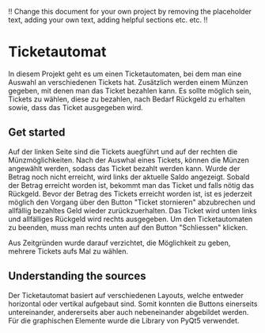 !! Change this document for your own project by removing the placeholder text, adding your own text, adding helpful sections etc. etc. !!

# Ticketautomat

In diesem Projekt geht es um einen Ticketautomaten, bei dem man eine Auswahl an verschiedenen Tickets hat. 
Zusätzlich werden einem Münzen gegeben, mit denen man das Ticket bezahlen kann. 
Es sollte möglich sein, Tickets zu wählen, diese zu bezahlen, nach Bedarf Rückgeld
zu erhalten sowie, dass das Ticket ausgegeben wird.

## Get started
Auf der linken Seite sind die Tickets auegführt und auf der rechten die Münzmöglichkeiten. Nach der Auswhal
eines Tickets, können die Münzen angewählt werden, sodass das Ticket bezahlt werden kann. Wurde der 
Betrag noch nicht erreicht, wird links der aktuelle Saldo angezeigt. Sobald der Betrag erreicht worden
ist, bekommt man das Ticket und falls nötig das Rückgeld. Bevor der Betrag des Tickets erreicht worden
ist, ist es jederzeit möglich den Vorgang über den Button "Ticket stornieren" abzubrechen und allfällig 
bezahltes Geld wieder zurückzuerhalten. Das Ticket wird unten links und allfälliges Rückgeld wird rechts ausgegeben. 
Um den Ticketautomaten zu beenden, muss man rechts unten auf den Button "Schliessen" klicken. 

Aus Zeitgründen wurde darauf verzichtet, die Möglichkeit zu geben, mehrere Tickets aufs Mal zu wählen. 

## Understanding the sources

Der Ticketautomat basiert auf verschiedenen Layouts, welche entweder horizontal oder vertikal aufgebaut sind. 
Somit konnten die Buttons einerseits untereinander, andererseits aber auch nebeneinander abgebildet werden. 
Für die graphischen Elemente wurde die Library von PyQt5 verwendet.